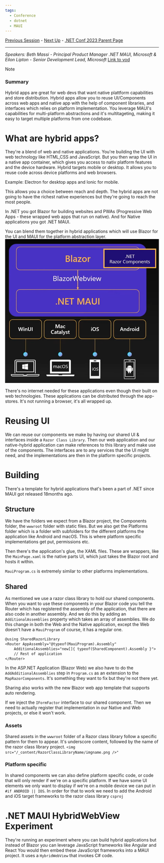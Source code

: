 ```yaml
---
tags:
  - Conference
  - dotnet
  - MAUI
---
```

[Previous Session](Dynamic%20PGO.md) - [Next Up](What's%20New%20in%20NuGet%20for%20.NET%208.md) - [.NET Conf 2023 Parent Page](../README.md)

---
_Speakers: 
Beth Massi - Principal Product Manager .NET MAUI, Microsoft
& Eilon Lipton - Senior Development Lead, Microsoft_
[Link to vod](https://www.youtube.com/watch?v=u30XwO9-10Q)

>[!note]
>### Summary
>Hybrid apps are great for web devs that want native plattform capabilities and store distribution. Hybrid apps allow you to reuse UI/Components across web apps and native app with the help of component libraries, and interfaces which relies on platform implementation. You leverage MAUI's capabilities for multi-platform abstractions and it's multitageting, making it easy to target multiple platforms from one codebase.

# What are hybrid apps?
They're a blend of web and native applications. You're building the UI with web technology like HTML,CSS and JavaScript. But you then wrap the UI in a native app container, which gives you access to nativ platform features and the device hardware. Hybrid targets mobile or desktop. It allows you to reuse code across device platforms and web browsers. 

Example: Electron for desktop apps and Ionic for mobile.

This allows you a choice between reach and depth. The hybrid apps are not going to have the richest native experiences but they're going to reach the most people.

In .NET you got Blazor for building websites and PWAs (Progressive Web Apps - these wrapped web apps that run on native). And for Native applications you got .NET MAUI. 

You can blend them together in hybrid applications which will use Blazor for the UI and MAUI for the platform abstraction layer. 
![|450](../_Files/dotnetconf-23/dotnetconf-23-blazorhybrid.png)

There's no internet needed for these applications even though their built on web technologies. These applications can be distributed through the app-stores. It's not running a browser, it's all wrapped up.
# Reusing UI
We can reuse our components we make by having our shared UI & interfaces inside a `Razor Class Library`. Then our web application and our native-hybrid application can make references to this library and make use of the components. The interfaces are to any services that the UI might need, and the implementations are then in the platform specific projects.
# Building
There's a template for hybrid applications that's been a part of .NET since MAUI got released 18months ago. 
## Structure
We have the folders we expect from a Blazor project, the Components folder, the `wwwroot` folder with static files. But we also get the Platforms folder which is a folder with subfolders for the different platforms the application like Android and macOS. This is where platform specific implementations get put, permissions etc. 

Then there's the application's glue, the XAML files. These are wrappers, like the `MainPage.xaml` is the native parts UI, which just takes the Blazor root and hosts it within.

`MauiProgram.cs` is extremely similar to other platforms implementations. 
## Shared
As mentioned we use a razor class library to hold our shared components. When you want to use these components in your Blazor code you tell the Router which has registered the assembly of the application, that there are also code in another assembly. And we do this by adding an `AdditionalAssemblies` property which takes an array of assemblies. We do this change in both the Web and the Native application, except the Web doesn't have a `MauiProgram` of course, it has a regular one.
```cshtml
@using SharedRazorLibrary
<Router AppAssembly="@typeof(MauiProgram).Assembly"
	AdditionalAssemblies="new[]{ typeof(SharedComponent).Assembly }">
	// Rest of application
</Router>	
```

In the ASP.NET Application (Blazor Web) we also have to do the `AddAdditionalAssemblies` step in `Program.cs` as an extension to the `MapRazorComponents`. It's something they want to fix but they're not there yet.

Sharing also works with the new Blazor web app template that supports auto rendering.

If we inject the `IFormFactor` interface to our shared component. Then we need to actually register that implementation in our Native and Web projects, or else it won't work.
### Assets
Shared assets in the `wwwroot` folder of a Razor class library follow a specific pattern for them to appear.  It's underscore content, followed by the name of the razor class library project.
`<img src="/_content/RazorClassLibraryName/imgname.png />"`
### Platform specific
In shared components we can also define platform specific code, or code that will only render if we're on a specific platform. If we have some UI elements we only want to display if we're on a mobile device we can put in `#if ANDROID || IOS`. In order for that to work we need to add the Android and iOS target frameworks to the razor class library `csproj` 
# .NET MAUI HybridWebView Experiment
They're running an experiment where you can build hybrid applications but instead of Blazor you can leverage JavaScript frameworks like Angular and React You would then embed these JavaScript frameworks into a MAUI project. It uses a `HybridWebView` that invokes C# code.